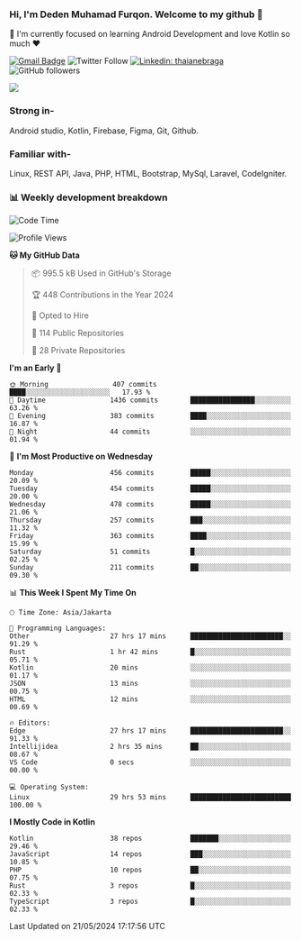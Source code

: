 ### Hi, I'm Deden Muhamad Furqon. Welcome to my github 👋

<!--
**furqoncreative/furqoncreative** is a ✨ _special_ ✨ repository because its `README.md` (this file) appears on your GitHub profile.

Here are some ideas to get you started:

- 🔭 I’m currently working on ...
- 👯 I’m looking to collaborate on ...
- 🤔 I’m looking for help with ...
- 💬 Ask me about ...
- 📫 How to reach me: ...
- 😄 Pronouns: ...
- ⚡ Fun fact: ...
-->

  🌱 I'm currently focused on learning Android Development and love Kotlin so much ❤ 

[![Gmail Badge](https://img.shields.io/badge/-furqoncreative24@gmail.com-c14438?style=flat-square&logo=Gmail&logoColor=white&link=mailto:furqoncreative24@gmail.com)](mailto:furqoncreative24@gmail.com)
![Twitter Follow](https://img.shields.io/twitter/follow/furqoncreative?label=Follow)
[![Linkedin: thaianebraga](https://img.shields.io/badge/-Deden_Muhamad_Furqon-blue?style=flat-square&logo=Linkedin&logoColor=white&link=https://www.linkedin.com/in/anmol-p-singh/)](https://www.linkedin.com/in/furqoncreative/)
![GitHub followers](https://img.shields.io/github/followers/furqoncreative?label=Follow&style=social)

<img src="https://github-readme-stats.sera5-dev.vercel.app/api?username=furqoncreative&hide=stars&show_icons=true&count_private=true&include_all_commits=true&title_color=#008080&icon_color=#008080&hide_border=true" width="">

### Strong in-

Android studio, Kotlin, Firebase, Figma, Git, Github.

### Familiar with-
Linux, REST API, Java, PHP, HTML, Bootstrap, MySql, Laravel, CodeIgniter.

### 📊 Weekly development breakdown

<!--START_SECTION:waka-->
![Code Time](http://img.shields.io/badge/Code%20Time-2%2C314%20hrs%2020%20mins-blue)

![Profile Views](http://img.shields.io/badge/Profile%20Views-0-blue)

**🐱 My GitHub Data** 

> 📦 995.5 kB Used in GitHub's Storage 
 > 
> 🏆 448 Contributions in the Year 2024
 > 
> 💼 Opted to Hire
 > 
> 📜 114 Public Repositories 
 > 
> 🔑 28 Private Repositories 
 > 
**I'm an Early 🐤** 

```text
🌞 Morning                407 commits         ████░░░░░░░░░░░░░░░░░░░░░   17.93 % 
🌆 Daytime                1436 commits        ████████████████░░░░░░░░░   63.26 % 
🌃 Evening                383 commits         ████░░░░░░░░░░░░░░░░░░░░░   16.87 % 
🌙 Night                  44 commits          ░░░░░░░░░░░░░░░░░░░░░░░░░   01.94 % 
```
📅 **I'm Most Productive on Wednesday** 

```text
Monday                   456 commits         █████░░░░░░░░░░░░░░░░░░░░   20.09 % 
Tuesday                  454 commits         █████░░░░░░░░░░░░░░░░░░░░   20.00 % 
Wednesday                478 commits         █████░░░░░░░░░░░░░░░░░░░░   21.06 % 
Thursday                 257 commits         ███░░░░░░░░░░░░░░░░░░░░░░   11.32 % 
Friday                   363 commits         ████░░░░░░░░░░░░░░░░░░░░░   15.99 % 
Saturday                 51 commits          █░░░░░░░░░░░░░░░░░░░░░░░░   02.25 % 
Sunday                   211 commits         ██░░░░░░░░░░░░░░░░░░░░░░░   09.30 % 
```


📊 **This Week I Spent My Time On** 

```text
🕑︎ Time Zone: Asia/Jakarta

💬 Programming Languages: 
Other                    27 hrs 17 mins      ███████████████████████░░   91.29 % 
Rust                     1 hr 42 mins        █░░░░░░░░░░░░░░░░░░░░░░░░   05.71 % 
Kotlin                   20 mins             ░░░░░░░░░░░░░░░░░░░░░░░░░   01.17 % 
JSON                     13 mins             ░░░░░░░░░░░░░░░░░░░░░░░░░   00.75 % 
HTML                     12 mins             ░░░░░░░░░░░░░░░░░░░░░░░░░   00.69 % 

🔥 Editors: 
Edge                     27 hrs 17 mins      ███████████████████████░░   91.33 % 
Intellijidea             2 hrs 35 mins       ██░░░░░░░░░░░░░░░░░░░░░░░   08.67 % 
VS Code                  0 secs              ░░░░░░░░░░░░░░░░░░░░░░░░░   00.00 % 

💻 Operating System: 
Linux                    29 hrs 53 mins      █████████████████████████   100.00 % 
```

**I Mostly Code in Kotlin** 

```text
Kotlin                   38 repos            ███████░░░░░░░░░░░░░░░░░░   29.46 % 
JavaScript               14 repos            ███░░░░░░░░░░░░░░░░░░░░░░   10.85 % 
PHP                      10 repos            ██░░░░░░░░░░░░░░░░░░░░░░░   07.75 % 
Rust                     3 repos             █░░░░░░░░░░░░░░░░░░░░░░░░   02.33 % 
TypeScript               3 repos             █░░░░░░░░░░░░░░░░░░░░░░░░   02.33 % 
```




 Last Updated on 21/05/2024 17:17:56 UTC
<!--END_SECTION:waka-->
